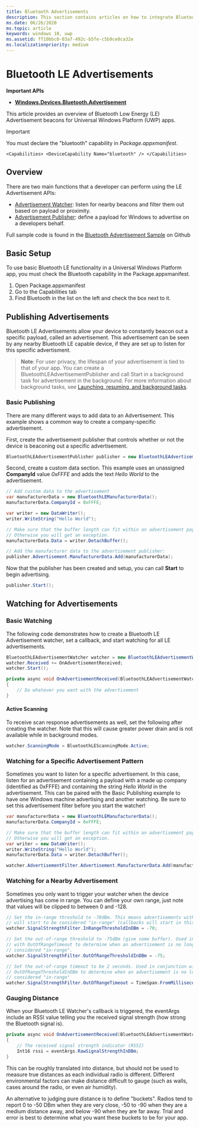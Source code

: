```yaml
---
title: Bluetooth Advertisements
description: This section contains articles on how to integrate Bluetooth Low Energy (LE) Advertisements into Universal Windows Platform (UWP) apps through the user of AdvertisementWatcher and AdvertisementPublisher APIs.
ms.date: 06/26/2020
ms.topic: article
keywords: windows 10, uwp
ms.assetid: ff10bbc0-03a7-492c-b5fe-c5b9ce8ca32e
ms.localizationpriority: medium
---
```

# Bluetooth LE Advertisements


**Important APIs**

-   [**Windows.Devices.Bluetooth.Advertisement**](/uwp/api/windows.devices.bluetooth.advertisement)

This article provides an overview of Bluetooth Low Energy (LE) Advertisement beacons for Universal Windows Platform (UWP) apps.  

> [!Important]
> You must declare the "bluetooth" capability in *Package.appxmanifest*.
>
> `<Capabilities> <DeviceCapability Name="bluetooth" /> </Capabilities>`

## Overview

There are two main functions that a developer can perform using the LE Advertisement APIs:

-   [Advertisement Watcher](/uwp/api/windows.devices.bluetooth.advertisement.bluetoothleadvertisementwatcher): listen for nearby beacons and filter them out based on payload or proximity.  
-   [Advertisement Publisher](/uwp/api/windows.devices.bluetooth.advertisement.bluetoothleadvertisementpublisher): define a payload for Windows to advertise on a developers behalf.  

Full sample code is found in the [Bluetooth Advertisement Sample](https://github.com/Microsoft/Windows-universal-samples/tree/master/Samples/BluetoothAdvertisement) on Github

## Basic Setup

To use basic Bluetooth LE functionality in a Universal Windows Platform app, you must check the Bluetooth capability in the Package.appxmanifest.

1. Open Package.appxmanifest
2. Go to the Capabilities tab
3. Find Bluetooth in the list on the left and check the box next to it.

## Publishing Advertisements

Bluetooth LE Advertisements allow your device to constantly beacon out a specific payload, called an advertisement. This advertisement can be seen by any nearby Bluetooth LE capable device, if they are set up to listen for this specific advertisment.

> **Note**: For user privacy, the lifespan of your advertisement is tied to that of your app. You can create a BluetoothLEAdvertisementPublisher and call Start in a background task for advertisement in the background. For more information about background tasks, see [Launching, resuming, and background tasks](../launch-resume/index.md).

### Basic Publishing

There are many different ways to add data to an Advertisement. This example shows a common way to create a company-specific advertisement. 

First, create the advertisement publisher that controls whether or not the device is beaconing out a specific advertisement.

```csharp
BluetoothLEAdvertisementPublisher publisher = new BluetoothLEAdvertisementPublisher();
```

Second, create a custom data section. This example uses an unassigned **CompanyId** value *0xFFFE* and adds the text *Hello World* to the advertisement. 

```csharp
// Add custom data to the advertisement
var manufacturerData = new BluetoothLEManufacturerData();
manufacturerData.CompanyId = 0xFFFE;

var writer = new DataWriter();
writer.WriteString("Hello World");

// Make sure that the buffer length can fit within an advertisement payload (~20 bytes). 
// Otherwise you will get an exception.
manufacturerData.Data = writer.DetachBuffer();

// Add the manufacturer data to the advertisement publisher:
publisher.Advertisement.ManufacturerData.Add(manufacturerData);
```

Now that the publisher has been created and setup, you can call **Start** to begin advertising.

```csharp
publisher.Start();
```

## Watching for Advertisements

### Basic Watching

The following code demonstrates how to create a Bluetooth LE Advertisement watcher, set a callback, and start watching for all LE advertisements.

```csharp
BluetoothLEAdvertisementWatcher watcher = new BluetoothLEAdvertisementWatcher();
watcher.Received += OnAdvertisementReceived;
watcher.Start();
```	

```csharp
private async void OnAdvertisementReceived(BluetoothLEAdvertisementWatcher watcher, BluetoothLEAdvertisementReceivedEventArgs eventArgs)
{
    // Do whatever you want with the advertisement
}
```

#### Active Scanning
To receive scan response advertisements as well, set the following after creating the watcher. Note that this will cause greater power drain and is not available while in background modes.

```csharp
watcher.ScanningMode = BluetoothLEScanningMode.Active;
```

### Watching for a Specific Advertisement Pattern

Sometimes you want to listen for a specific advertisement. In this case, listen for an advertisement containing a payload with a made up company (identified as 0xFFFE) and containing the string *Hello World* in the advertisement. This can be paired with the Basic Publishing example to have one Windows machine advertising and another watching. Be sure to set this advertisement filter before you start the watcher!

```csharp
var manufacturerData = new BluetoothLEManufacturerData();
manufacturerData.CompanyId = 0xFFFE;

// Make sure that the buffer length can fit within an advertisement payload (~20 bytes). 
// Otherwise you will get an exception.
var writer = new DataWriter();
writer.WriteString("Hello World");
manufacturerData.Data = writer.DetachBuffer();

watcher.AdvertisementFilter.Advertisement.ManufacturerData.Add(manufacturerData);
```

### Watching for a Nearby Advertisement

Sometimes you only want to trigger your watcher when the device advertising has come in range. You can define your own range, just note that values will be clipped to between 0 and -128. 

```csharp
// Set the in-range threshold to -70dBm. This means advertisements with RSSI >= -70dBm 
// will start to be considered "in-range" (callbacks will start in this range).
watcher.SignalStrengthFilter.InRangeThresholdInDBm = -70;

// Set the out-of-range threshold to -75dBm (give some buffer). Used in conjunction 
// with OutOfRangeTimeout to determine when an advertisement is no longer 
// considered "in-range".
watcher.SignalStrengthFilter.OutOfRangeThresholdInDBm = -75;

// Set the out-of-range timeout to be 2 seconds. Used in conjunction with 
// OutOfRangeThresholdInDBm to determine when an advertisement is no longer 
// considered "in-range"
watcher.SignalStrengthFilter.OutOfRangeTimeout = TimeSpan.FromMilliseconds(2000);
```

### Gauging Distance

When your Bluetooth LE Watcher's callback is triggered, the eventArgs include an RSSI value telling you the received signal strength (how strong the Bluetooth signal is).

```csharp
private async void OnAdvertisementReceived(BluetoothLEAdvertisementWatcher watcher, BluetoothLEAdvertisementReceivedEventArgs eventArgs)
{
	// The received signal strength indicator (RSSI)
	Int16 rssi = eventArgs.RawSignalStrengthInDBm;
}
```

This can be roughly translated into distance, but should not be used to measure true distances as each individual radio is different. Different environmental factors can make distance difficult to gauge (such as walls, cases around the radio, or even air humidity).

An alternative to judging pure distance is to define "buckets". Radios tend to report 0 to -50 DBm when they are very close, -50 to -90 when they are a medium distance away, and below -90 when they are far away. Trial and error is best to determine what you want these buckets to be for your app.